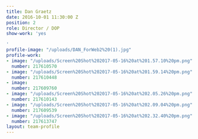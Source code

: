 ```yaml
---
title: Dan Graetz
date: 2016-10-01 11:30:00 Z
position: 2
role: Director / DOP
show-work: 'yes

'
profile-image: "/uploads/DAN_ForWeb2%20(1).jpg"
profile-work:
- image: "/uploads/Screen%20Shot%202017-05-16%20at%201.57.10%20pm.png"
  number: 217610570
- image: "/uploads/Screen%20Shot%202017-05-16%20at%201.59.14%20pm.png"
  number: 217610448
- image: 
  number: 217609760
- image: "/uploads/Screen%20Shot%202017-05-16%20at%202.05.26%20pm.png"
  number: 217610143
- image: "/uploads/Screen%20Shot%202017-05-16%20at%202.09.04%20pm.png"
  number: 217609539
- image: "/uploads/Screen%20Shot%202017-05-16%20at%202.32.40%20pm.png"
  number: 217613747
layout: team-profile
---
```



